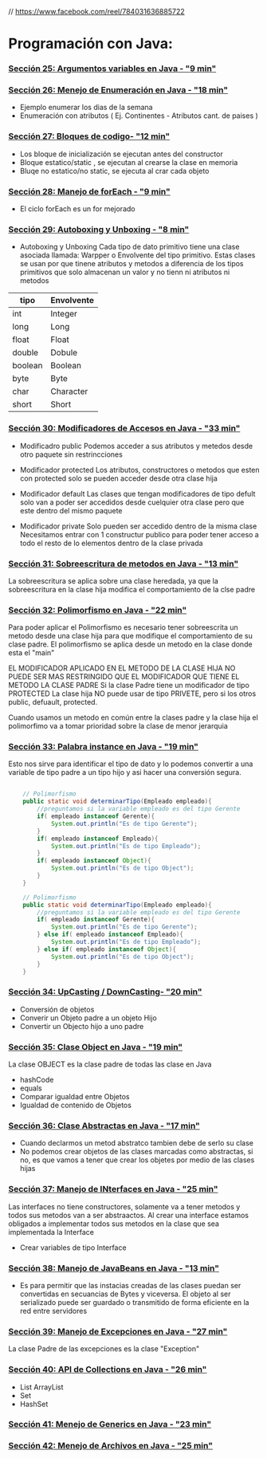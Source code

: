 // https://www.facebook.com/reel/784031636885722
# Programación con Java:

### [Sección 25: Argumentos variables en Java - "9 min" ](./seccion25)

### [Sección 26: Menejo de Enumeración en Java - "18 min" ](./seccion26)
* Ejemplo enumerar los dias de la semana
* Enumeración con atributos ( Ej. Continentes - Atributos cant. de paises )

### [Sección 27: Bloques de codigo- "12 min" ](./seccion27)
* Los bloque de inicialización se ejecutan antes del constructor
* Bloque estatico/static , se ejecutan al crearse la clase en memoria
* Bluqe no estatico/no static, se ejecuta al crar cada objeto

### [Sección 28: Manejo de forEach - "9 min" ](./seccion28)
* El ciclo forEach es un for mejorado

### [Sección 29: Autoboxing y Unboxing - "8 min" ](./seccion29)
* Autoboxing y Unboxing
Cada tipo de dato primitivo tiene una clase asociada llamada:
Warpper o Envolvente del tipo primitivo.
Estas clases se usan por que tinene atributos y metodos a diferencia de 
los tipos primitivos que solo almacenan un valor y no tienn ni atributos ni 
metodos

|tipo|Envolvente|
|-|-|
|int|Integer|
|long|Long|
|float|Float|
|double|Dobule|
|boolean|Boolean|
|byte|Byte|
|char|Character|
|short|Short|

### [Sección 30: Modificadores de Accesos en Java - "33 min" ](./seccion30)
* Modificadro public
Podemos acceder a sus atributos y metedos desde otro paquete sin 
restrincciones

* Modificador protected
Los atributos, constructores o metodos que esten con protected solo 
se pueden acceder desde otra clase hija

* Modificador default
Las clases que tengan modificadores de tipo defult solo van 
a poder ser accedidos desde cuelquier otra clase pero
que este dentro del mismo paquete

* Modificador private
Solo pueden ser accedido dentro de la misma clase
Necesitamos entrar con 1 constructur publico para poder tener acceso
a todo el resto de lo elementos dentro de la clase privada

### [Sección 31: Sobreescritura de metodos en Java - "13 min" ](./seccion31)
La sobreescritura se aplica sobre una clase heredada, ya que la sobreescritura
en la clase hija modifica el comportamiento de la clse padre

### [Sección 32: Polimorfismo en Java - "22 min" ](./seccion32)
Para poder aplicar el Polimorfismo es necesario tener sobreescrita un metodo
desde una clase hija para que modifique el comportamiento de su clase padre.
El polimorfismo se aplica desde un metodo en la clase donde esta el "main"

EL MODIFICADOR APLICADO EN EL METODO DE LA CLASE HIJA NO PUEDE SER MAS RESTRINGIDO
QUE EL MODIFICADOR QUE TIENE EL METODO LA CLASE PADRE
Si la clase Padre tiene un modificador de tipo PROTECTED
La clase hija NO puede usar de tipo PRIVETE, pero si los otros
public, defuault, protected.

Cuando usamos un metodo en común entre la clases padre y la clase hija
el polimorfimo va a tomar prioridad sobre la clase de menor jerarquia

### [Sección 33: Palabra instance en Java - "19 min" ](./seccion33)
Esto nos sirve para identificar el tipo de dato y lo podemos convertir
a una variable de tipo padre a un tipo hijo y asi hacer una conversión 
segura.

```java

    // Polimorfismo
    public static void determinarTipo(Empleado empleado){
        //preguntamos si la variable empleado es del tipo Gerente
        if( empleado instanceof Gerente){
            System.out.println("Es de tipo Gerente");
        } 
        if( empleado instanceof Empleado){
            System.out.println("Es de tipo Empleado");
        }
        if( empleado instanceof Object){
            System.out.println("Es de tipo Object");
        }
    }

    // Polimorfismo
    public static void determinarTipo(Empleado empleado){
        //preguntamos si la variable empleado es del tipo Gerente
        if( empleado instanceof Gerente){
            System.out.println("Es de tipo Gerente");
        } else if( empleado instanceof Empleado){
            System.out.println("Es de tipo Empleado");
        } else if( empleado instanceof Object){
            System.out.println("Es de tipo Object");
        }
    }
```
### [Sección 34: UpCasting / DownCasting- "20 min" ](./seccion34)
* Conversión de objetos
* Converir un Objeto padre a un objeto Hijo
* Convertir un Objecto hijo a uno padre

### [Sección 35: Clase Object en Java - "19 min" ](./seccion35)
La clase OBJECT es la clase padre de todas las clase en Java
* hashCode
* equals
* Comparar igualdad entre Objetos
* Igualdad de contenido de Objetos

### [Sección 36: Clase Abstractas en Java - "17 min" ](./seccion36)
* Cuando declarmos un metod abstratco tambien debe de serlo su clase
* No podemos crear objetos de las clases marcadas como abstractas, si no, 
es que vamos a tener que crear los objetes por medio de las clases hijas

### [Sección 37: Manejo de INterfaces en Java - "25 min" ](./seccion37)
Las interfaces no tiene constructores, solamente va a tener metodos y todos
sus metodos van a ser abstraactos.
Al crear una interface estamos obligados a implementar todos sus metodos
en la clase que sea implementada la Interface
* Crear variables de tipo Interface

### [Sección 38: Manejo de JavaBeans en Java - "13 min" ](./seccion38)
* Es para permitir que las instacias creadas de las clases puedan ser 
convertidas en secuancias de Bytes y viceversa. El objeto al ser serializado
puede ser guardado o transmitido de forma eficiente en la red entre servidores

### [Sección 39: Manejo de Excepciones en Java - "27 min" ](./seccion39)
La clase Padre de las excepciones es la clase "Exception"

### [Sección 40: API de Collections en Java - "26 min" ](./seccion40)
* List ArrayList
* Set
* HashSet

### [Sección 41: Menejo de Generics en Java - "23 min" ](./seccion41)

### [Sección 42: Menejo de Archivos en Java - "25 min" ](./seccion42)
